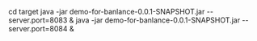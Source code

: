 cd target 
java -jar demo-for-banlance-0.0.1-SNAPSHOT.jar --server.port=8083  &
java -jar demo-for-banlance-0.0.1-SNAPSHOT.jar --server.port=8084  &
